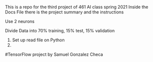 This is a repo for the third project of 461 AI class spring 2021
Inside the Docs File there is the project summary and the instructions

Use 2 neurons

Divide Data into 70% training, 15% test, 15% validation

1) Set up read file on Python
2)
#TensorFlow project by Samuel Gonzalez Checa
